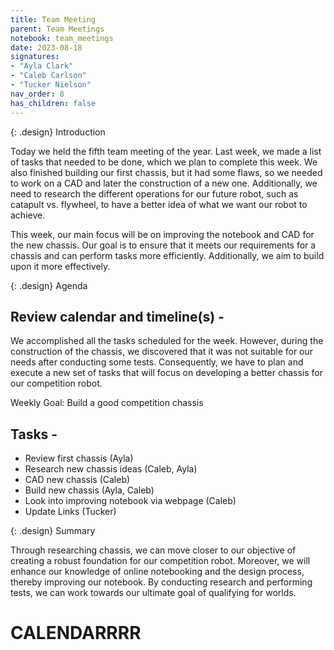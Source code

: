 ```yaml
---
title: Team Meeting
parent: Team Meetings
notebook: team_meetings
date: 2023-08-18
signatures:
- "Ayla Clark"
- "Caleb Carlson"
- "Tucker Nielson"
nav_order: 8
has_children: false
---
```


{: .design}
Introduction

Today we held the fifth team meeting of the year. Last week, we made a list of tasks that needed to be done, which we plan to complete this week. We also finished building our first chassis, but it had some flaws, so we needed to work on a CAD and later the construction of a new one. Additionally, we need to research the different operations for our future robot, such as catapult vs. flywheel, to have a better idea of what we want our robot to achieve.

This week, our main focus will be on improving the notebook and CAD for the new chassis. Our goal is to ensure that it meets our requirements for a chassis and can perform tasks more efficiently. Additionally, we aim to build upon it more effectively.

{: .design}
Agenda

## Review calendar and timeline(s) - 

We accomplished all the tasks scheduled for the week. However, during the construction of the chassis, we discovered that it was not suitable for our needs after conducting some tests. Consequently, we have to plan and execute a new set of tasks that will focus on developing a better chassis for our competition robot.

Weekly Goal:  Build a good competition chassis

## Tasks -

* Review first chassis								(Ayla)
* Research new chassis ideas						(Caleb, Ayla)
* CAD new chassis								(Caleb)
* Build new chassis								(Ayla, Caleb)
* Look into improving notebook via webpage			(Caleb)
* Update Links									(Tucker)

{: .design}
Summary

Through researching chassis, we can move closer to our objective of creating a robust foundation for our competition robot. Moreover, we will enhance our knowledge of online notebooking and the design process, thereby improving our notebook. By conducting research and performing tests, we can work towards our ultimate goal of qualifying for worlds.

# CALENDARRRR
